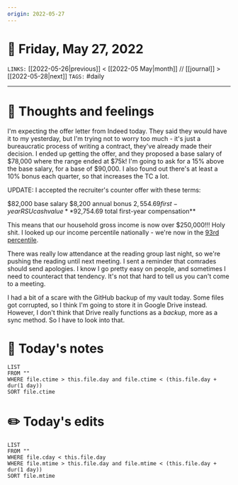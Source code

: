 ```yaml
---
origin: 2022-05-27
---
```

# 📅 Friday, May 27, 2022
`LINKS:` [[2022-05-26|previous]] < [[2022-05 May|month]] // [[journal]] > [[2022-05-28|next]] 
`TAGS:` #daily

---
# 💭 Thoughts and feelings
I'm expecting the offer letter from Indeed today. They said they would have it to my yesterday, but I'm trying not to worry too much - it's just a bureaucratic process of writing a contract, they've already made their decision. I ended up getting the offer, and they proposed a base salary of $78,000 where the range ended at $75k! I'm going to ask for a 15% above the base salary, for a base of $90,000. I also found out there's at least a 10% bonus each quarter, so that increases the TC a lot. 

UPDATE: I accepted the recruiter's counter offer with these terms:

$82,000           base salary
$8,200             annual bonus
$2,554.69        first-year RSU cash value
**$92,754.69     total first-year compensation**

This means that our household gross income is now over $250,000!!! Holy shit. I looked up our income percentile nationally - we're now in the [93rd percentile](https://dqydj.com/household-income-percentile-calculator/). 

There was really low attendance at the reading group last night, so we're pushing the reading until next meeting. I sent a reminder that comrades should send apologies. I know I go pretty easy on people, and sometimes I need to counteract that tendency. It's not that hard to tell us you can't come to a meeting. 

I had a bit of a scare with the GitHub backup of my vault today. Some files got corrupted, so I think I'm going to store it in Google Drive instead. However, I don't think that Drive really functions as a *backup,* more as a sync method. So I have to look into that. 

# 📝 Today's notes
```dataview
LIST 
FROM ""
WHERE file.ctime > this.file.day and file.ctime < (this.file.day + dur(1 day))
SORT file.ctime
```
# ✏️ Today's edits
```dataview
LIST
FROM ""
WHERE file.cday < this.file.day
WHERE file.mtime > this.file.day and file.mtime < (this.file.day + dur(1 day))
SORT file.mtime
```